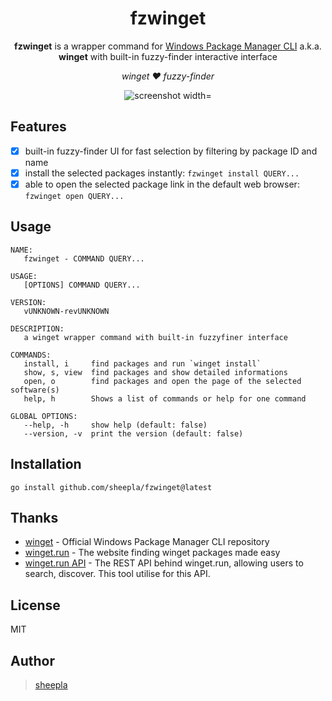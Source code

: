 <div align="center">

# fzwinget

**fzwinget** is a wrapper command for [Windows Package Manager CLI](microsoft/winget-cli) a.k.a. **winget** with built-in fuzzy-finder interactive interface

</div>

<div align="center">

*winget ❤ fuzzy-finder*


</div>

<div align="center">
  <img src="https://repository-images.githubusercontent.com/594500449/fadbdca9-f764-437c-ae91-bb417cfb6d07" href="https://github.com/sheepla/fzwinget/edit/master/README.md" alt="screenshot width="60%">
</div>


## Features

- [x] built-in fuzzy-finder UI for fast selection by filtering by package ID and name
- [x] install the selected packages instantly: `fzwinget install QUERY...`
- [x] able to open the selected package link in the default web browser: `fzwinget open QUERY...`

## Usage

```
NAME:
   fzwinget - COMMAND QUERY...

USAGE:
   [OPTIONS] COMMAND QUERY...

VERSION:
   vUNKNOWN-revUNKNOWN

DESCRIPTION:
   a winget wrapper command with built-in fuzzyfiner interface

COMMANDS:
   install, i     find packages and run `winget install`
   show, s, view  find packages and show detailed informations
   open, o        find packages and open the page of the selected software(s)
   help, h        Shows a list of commands or help for one command

GLOBAL OPTIONS:
   --help, -h     show help (default: false)
   --version, -v  print the version (default: false)
```

## Installation

```
go install github.com/sheepla/fzwinget@latest
```

## Thanks

- [winget](https://github.com/microsoft/winget-cli) - Official Windows Package Manager CLI repository
- [winget.run](https://winget.run/) - The website finding winget packages made easy
- [winget.run API](https://github.com/winget-run/api) - The REST API behind winget.run, allowing users to search, discover. This tool utilise for this API.

## License

MIT

## Author

> [sheepla](https://github.com/sheepla/)

